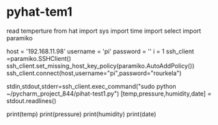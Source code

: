 # pyhat-tem1
read temperture from hat 
import sys
import time
import select
import paramiko

host = '192.168.11.98'
username = 'pi'
password = ''
i = 1
ssh_client =paramiko.SSHClient()
ssh_client.set_missing_host_key_policy(paramiko.AutoAddPolicy())
ssh_client.connect(host,username="pi",password="rourkela")

stdin,stdout,stderr=ssh_client.exec_command("sudo python ~/pycharm_project_844/pihat-test1.py")
[temp,pressure,humidity,date] = stdout.readlines()

print(temp)
print(pressure)
print(humidity)
print(date)

